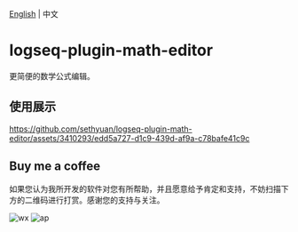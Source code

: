 [English](README.md) | 中文

# logseq-plugin-math-editor

更简便的数学公式编辑。

## 使用展示

https://github.com/sethyuan/logseq-plugin-math-editor/assets/3410293/edd5a727-d1c9-439d-af9a-c78bafe41c9c

## Buy me a coffee

如果您认为我所开发的软件对您有所帮助，并且愿意给予肯定和支持，不妨扫描下方的二维码进行打赏。感谢您的支持与关注。

![wx](https://user-images.githubusercontent.com/3410293/236807219-cf21180a-e7f8-44a9-abde-86e1e6df999b.jpg) ![ap](https://user-images.githubusercontent.com/3410293/236807256-f79768a7-16e0-4cbf-a9f3-93f230feee30.jpg)
